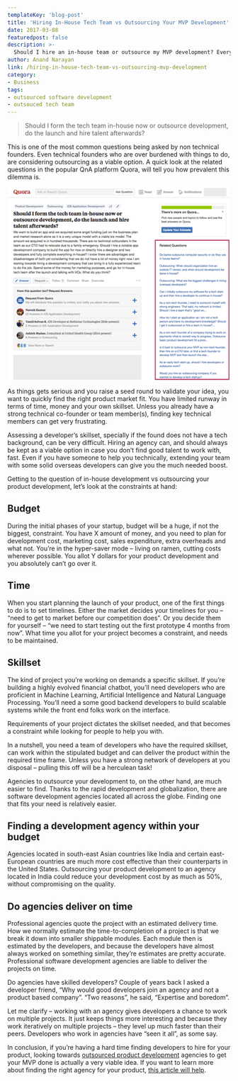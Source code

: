 ```yaml
---
templateKey: 'blog-post'
title: 'Hiring In-House Tech Team vs Outsourcing Your MVP Development'
date: 2017-03-08
featuredpost: false
description: >-
  Should I hire an in-house team or outsource my MVP development? Every entrepreneur faces this question at some point. Read on to know whats best for you.
author: Anand Narayan
link: /hiring-in-house-tech-team-vs-outsourcing-mvp-development
category:
- Business
tags:
- outsourced software development
- outsouced tech team
---
```


> Should I form the tech team in-house now or outsource development, do the launch and hire talent afterwards?

This is one of the most common questions being asked by non technical founders. Even technical founders who are over burdened with things to do, are considering outsourcing as a viable option. A quick look at the related questions in the popular QnA platform Quora, will tell you how prevalent this dilemma is.

![quora-similar questions](./images/quora-similar-questions.png)
 
As things gets serious and you raise a seed round to validate your idea, you want to quickly find the right product market fit. You have limited runway in terms of time, money and your own skillset. Unless you already have a strong technical co-founder or team member(s), finding key technical members can get very frustrating.

Assessing a developer’s skillset, specially if the found does not have a tech background, can be very difficult. Hiring an agency can, and should always be kept as a viable option in case you don’t find good talent to work with, fast. Even if you have someone to help you technically, extending your team with some solid overseas developers can give you the much needed boost.

Getting to the question of in-house development vs outsourcing your product development, let’s look at the constraints at hand:

## Budget

During the initial phases of your startup, budget will be a huge, if not the biggest, constraint. You have X amount of money, and you need to plan for development cost, marketing cost, sales expenditure, extra overheads and what not. You’re in the hyper-saver mode – living on ramen, cutting costs wherever possible.
You allot Y dollars for your product development and you absolutely can’t go over it.

## Time

When you start planning the launch of your product, one of the first things to do is to set timelines. Either the market decides your timelines for you – “need to get to market before our competition does”. Or you decide them for yourself – “we need to start testing out the first prototype 4 months from now”.
What time you allot for your project becomes a constraint, and needs to be maintained.

## Skillset

The kind of project you’re working on demands a specific skillset. If you’re building a highly evolved financial chatbot, you’ll need developers who are proficient in Machine Learning, Artificial Intelligence and Natural Language Processing. You’ll need a some good backend developers to build scalable systems while the front end folks work on the interface.

Requirements of your project dictates the skillset needed, and that becomes a constraint while looking for people to help you with.

In a nutshell, you need a team of developers who have the required skillset, can work within the stipulated budget and can deliver the product within the required time frame. Unless you have a strong network of developers at you disposal – pulling this off will be a herculean task!

Agencies to outsource your development to, on the other hand, are much easier to find. Thanks to the rapid development and globalization, there are software development agencies located all across the globe. Finding one that fits your need is relatively easier.

## Finding a development agency within your budget
Agencies located in south-east Asian countries like India and certain east-European countries are much more cost effective than their counterparts in the United States. Outsourcing your product development to an agency located in India could reduce your development cost by as much as 50%, without compromising on the quality.

## Do agencies deliver on time
Professional agencies quote the project with an estimated delivery time. How we normally estimate the time-to-completion of a project is that we break it down into smaller shippable modules. Each module then is estimated by the developers, and because the developers have almost always worked on something similar, they’re estimates are pretty accurate. Professional software development agencies are liable to deliver the projects on time.

Do agencies have skilled developers?
Couple of years back I asked a developer friend, “Why would good developers join an agency and not a product based company”. “Two reasons”, he said, “Expertise and boredom”.

Let me clarify – working with an agency gives developers a chance to work on multiple projects. It just keeps things more interesting and because they work iteratively on multiple projects – they level up much faster than their peers. Developers who work in agencies have “seen it all”, as some say.

In conclusion, if you’re having a hard time finding developers to hire for your product, looking towards [outsourced product development](/outsourced-product-development) agencies to get your MVP done is actually a very viable idea. If you want to learn more about finding the right agency for your product, [this article will help](/software-outsourcing-find-right-tech-team-product/).